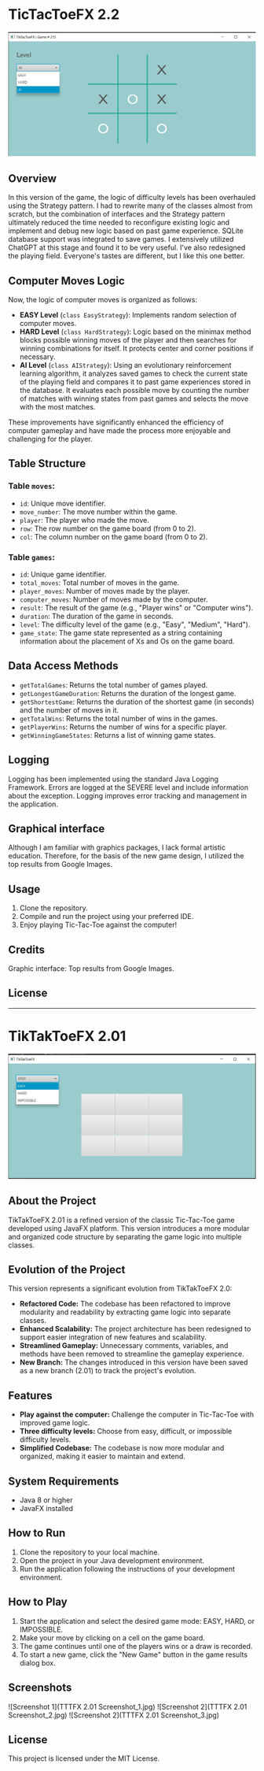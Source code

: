 # TicTacToeFX 2.2

![TikTakToeFX](TTTFX%202.2%20Screenshot_4.jpg)

## Overview

In this version of the game, the logic of difficulty levels has been overhauled using the Strategy pattern. I had to rewrite many of the classes almost from scratch, but the combination of interfaces and the Strategy pattern ultimately reduced the time needed to reconfigure existing logic and implement and debug new logic based on past game experience. SQLite database support was integrated to save games. I extensively utilized ChatGPT at this stage and found it to be very useful.
I've also redesigned the playing field. Everyone's tastes are different, but I like this one better.


## Computer Moves Logic

Now, the logic of computer moves is organized as follows:

- **EASY Level** (`class EasyStrategy`): Implements random selection of computer moves.
- **HARD Level** (`class HardStrategy`): Logic based on the minimax method blocks possible winning moves of the player and then searches for winning combinations for itself. It protects center and corner positions if necessary.
- **AI Level** (`class AIStrategy`): Using an evolutionary reinforcement learning algorithm, it analyzes saved games to check the current state of the playing field and compares it to past game experiences stored in the database. It evaluates each possible move by counting the number of matches with winning states from past games and selects the move with the most matches.

These improvements have significantly enhanced the efficiency of computer gameplay and have made the process more enjoyable and challenging for the player.

## Table Structure
### Table `moves`:
- `id`: Unique move identifier.
- `move_number`: The move number within the game.
- `player`: The player who made the move.
- `row`: The row number on the game board (from 0 to 2).
- `col`: The column number on the game board (from 0 to 2).

### Table `games`:
- `id`: Unique game identifier.
- `total_moves`: Total number of moves in the game.
- `player_moves`: Number of moves made by the player.
- `computer_moves`: Number of moves made by the computer.
- `result`: The result of the game (e.g., "Player wins" or "Computer wins").
- `duration`: The duration of the game in seconds.
- `level`: The difficulty level of the game (e.g., "Easy", "Medium", "Hard").
- `game_state`: The game state represented as a string containing information about the placement of Xs and Os on the game board.

## Data Access Methods
- `getTotalGames`: Returns the total number of games played.
- `getLongestGameDuration`: Returns the duration of the longest game.
- `getShortestGame`: Returns the duration of the shortest game (in seconds) and the number of moves in it.
- `getTotalWins`: Returns the total number of wins in the games.
- `getPlayerWins`: Returns the number of wins for a specific player.
- `getWinningGameStates`: Returns a list of winning game states.

## Logging
Logging has been implemented using the standard Java Logging Framework. Errors are logged at the SEVERE level and include information about the exception. Logging improves error tracking and management in the application.

## Graphical interface

Although I am familiar with graphics packages, I lack formal artistic education. Therefore, for the basis of the new game design, I utilized the top results from Google Images.

## Usage

1. Clone the repository.
2. Compile and run the project using your preferred IDE.
3. Enjoy playing Tic-Tac-Toe against the computer!

## Credits

Graphic interface: Top results from Google Images.

## License
-------------------------




# TikTakToeFX 2.01

![TikTakToeFX](TTTFX%202.0.jpg)

## About the Project
TikTakToeFX 2.01 is a refined version of the classic Tic-Tac-Toe game developed using JavaFX platform. This version introduces a more modular and organized code structure by separating the game logic into multiple classes.

## Evolution of the Project
This version represents a significant evolution from TikTakToeFX 2.0:

- **Refactored Code:** The codebase has been refactored to improve modularity and readability by extracting game logic into separate classes.
- **Enhanced Scalability:** The project architecture has been redesigned to support easier integration of new features and scalability.
- **Streamlined Gameplay:** Unnecessary comments, variables, and methods have been removed to streamline the gameplay experience.
- **New Branch:** The changes introduced in this version have been saved as a new branch (2.01) to track the project's evolution.

## Features
- **Play against the computer:** Challenge the computer in Tic-Tac-Toe with improved game logic.
- **Three difficulty levels:** Choose from easy, difficult, or impossible difficulty levels.
- **Simplified Codebase:** The codebase is now more modular and organized, making it easier to maintain and extend.

## System Requirements
- Java 8 or higher
- JavaFX installed

## How to Run
1. Clone the repository to your local machine.
2. Open the project in your Java development environment.
3. Run the application following the instructions of your development environment.

## How to Play
1. Start the application and select the desired game mode: EASY, HARD, or IMPOSSIBLE.
2. Make your move by clicking on a cell on the game board.
3. The game continues until one of the players wins or a draw is recorded.
4. To start a new game, click the "New Game" button in the game results dialog box.

## Screenshots
![Screenshot 1](TTTFX 2.01 Screenshot_1.jpg)
![Screenshot 2](TTTFX 2.01 Screenshot_2.jpg)
![Screenshot 2](TTTFX 2.01 Screenshot_3.jpg)

## License
This project is licensed under the MIT License.
